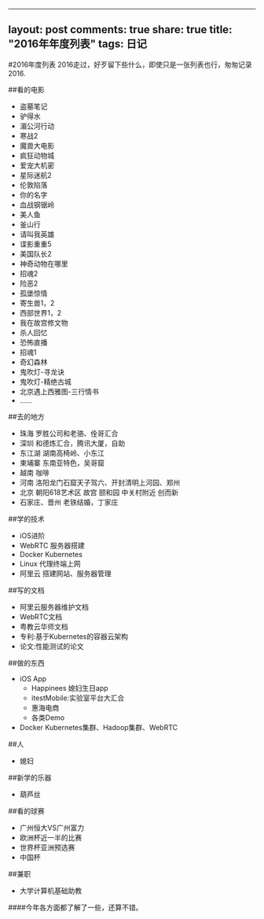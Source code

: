 ---
layout: post
comments: true
share: true
title: "2016年年度列表"
tags: 日记
 ---

#2016年度列表
2016走过，好歹留下些什么，即使只是一张列表也行，匆匆记录2016.

##看的电影

- 盗墓笔记
- 驴得水
- 湄公河行动
- 寒战2
- 魔兽大电影
- 疯狂动物城
- 爱宠大机密
- 星际迷航2
- 伦敦陷落
- 你的名字
- 血战钢锯岭
- 美人鱼
- 釜山行
- 请叫我英雄
- 谍影重重5
- 美国队长2
- 神奇动物在哪里
- 招魂2
- 险恶2
- 孤堡惊情
- 寄生兽1，2
- 西部世界1，2
- 我在故宫修文物
- 杀人回忆
- 恐怖直播
- 招魂1
- 奇幻森林
- 鬼吹灯-寻龙诀
- 鬼吹灯-精绝古城
- 北京遇上西雅图-三行情书
- ......

##去的地方

- 珠海
  罗胜公司和老骆、佺哥汇合
- 深圳
  和德炼汇合，腾讯大厦，自助
- 东江湖
  湖南高椅岭、小东江
- 柬埔寨
  东南亚特色，吴哥窟
- 越南
  咖啡
- 河南
  洛阳龙门石窟天子驾六、开封清明上河园、郑州
- 北京
  朝阳618艺术区 故宫 颐和园 中关村附近 创而新
- 石家庄、晋州
  老铁结婚，丁家庄

##学的技术

- iOS进阶
- WebRTC 服务器搭建
- Docker Kubernetes
- Linux
  代理终端上网
- 阿里云
  搭建网站、服务器管理

##写的文档
- 阿里云服务器维护文档
- WebRTC文档
- 粤教云华师文档
- 专利:基于Kubernetes的容器云架构
- 论文:性能测试的论文

##做的东西
- iOS App
   - Happinees 媳妇生日app
   - itestMobile:实验室平台大汇合
   - 惠海电商
   - 各类Demo
- Docker
  Kubernetes集群、Hadoop集群、WebRTC

##人

- 媳妇

##新学的乐器
- 葫芦丝

##看的球赛
- 广州恒大VS广州富力
- 欧洲杯近一半的比赛
- 世界杯亚洲预选赛
- 中国杯

##兼职
- 大学计算机基础助教


####今年各方面都了解了一些，还算不错。
